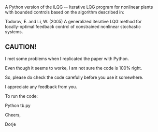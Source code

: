 A Python version of the iLQG 
-- Iterative LQG program for nonlinear plants with bounded controls based on the algorithm described in: 

Todorov, E. and Li, W. (2005) A generalized iterative LQG method for locally-optimal feedback control of constrained nonlinear stochastic systems.


CAUTION!
--------
I met some problems when I replicated the paper with Python.

Even though it seems to worke, I am not sure the code is 100% right.

So, please do check the code carefully before you use it somewhere.

I appreciate any feedback from you.


To run the code:

Python tb.py


Cheers,

Dorje
